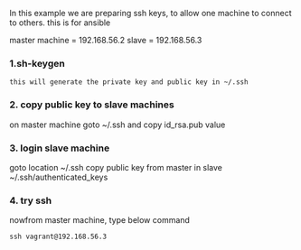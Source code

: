 In this example we are preparing ssh keys, to allow one machine to connect to others. this is for ansible

master machine = 192.168.56.2
slave = 192.168.56.3

### 1.sh-keygen
```
this will generate the private key and public key in ~/.ssh
```

### 2. copy public key to slave machines
on master machine goto ~/.ssh and copy id_rsa.pub value

### 3. login slave machine
goto location ~/.ssh
copy public key from master in slave ~/.ssh/authenticated_keys

### 4. try ssh
nowfrom master machine, type below command
```
ssh vagrant@192.168.56.3
```
